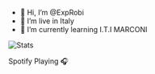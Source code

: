 - 👋 Hi, I’m @ExpRobi
- 👀 I’m live in Italy
- 🌱 I’m currently learning I.T.I MARCONI

![Stats](https://github-readme-stats.vercel.app/api?username=exprobi&show_icons=true&theme=radical)

Spotify Playing 🎧

<!---
ExpRobi/ExpRobi is a ✨ special ✨ repository because its `README.md` (this file) appears on your GitHub profile.
You can click the Preview link to take a look at your changes.
--->
